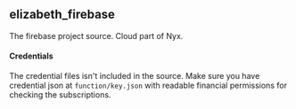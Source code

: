 elizabeth_firebase
-----

The firebase project source. Cloud part of Nyx.


#### Credentials
The credential files isn't included in the source. 
Make sure you have credential json at `function/key.json` with readable financial permissions 
for checking the subscriptions.